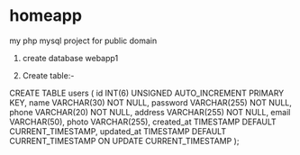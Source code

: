 # homeapp
my php mysql project for public domain


1) create database webapp1

2) Create table:-

CREATE TABLE users (
  id INT(6) UNSIGNED AUTO_INCREMENT PRIMARY KEY,
  name VARCHAR(30) NOT NULL,
  password VARCHAR(255) NOT NULL,
  phone VARCHAR(20) NOT NULL,
  address VARCHAR(255) NOT NULL,
  email VARCHAR(50),
  photo VARCHAR(255),
  created_at TIMESTAMP DEFAULT CURRENT_TIMESTAMP,
  updated_at TIMESTAMP DEFAULT CURRENT_TIMESTAMP ON UPDATE CURRENT_TIMESTAMP
);
